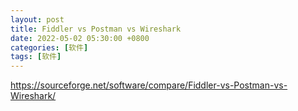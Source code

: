 ```yaml
---
layout: post
title: Fiddler vs Postman vs Wireshark
date: 2022-05-02 05:30:00 +0800
categories: [软件]
tags: [软件]
---
```

https://sourceforge.net/software/compare/Fiddler-vs-Postman-vs-Wireshark/